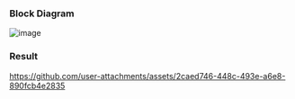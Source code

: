 ### Block Diagram
![image](https://github.com/user-attachments/assets/79720cde-f0ea-40e0-8e72-2dde978bcdf0)
### Result 
https://github.com/user-attachments/assets/2caed746-448c-493e-a6e8-890fcb4e2835


